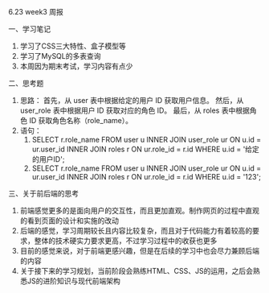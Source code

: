 6.23 week3 周报

一、学习笔记

1. 学习了CSS三大特性、盒子模型等
2. 学习了MySQL的多表查询
3. 本周因为期末考试，学习内容有点少

二、思考题

1. 思路：
   首先，从 user 表中根据给定的用户 ID 获取用户信息。
   然后，从 user_role 表中根据用户 ID 获取对应的角色 ID。
   最后，从 roles 表中根据角色 ID 获取角色名称（role_name）。
2. 语句：
    1. SELECT r.role_name
       FROM user u
       INNER JOIN user_role ur ON u.id = ur.user_id
       INNER JOIN roles r ON ur.role_id = r.id
       WHERE u.id = '给定的用户ID';
    2. SELECT r.role_name
       FROM user u
       INNER JOIN user_role ur ON u.id = ur.user_id
       INNER JOIN roles r ON ur.role_id = r.id
       WHERE u.id = '123';

三、关于前后端的思考

1. 前端感觉更多的是面向用户的交互性，而且更加直观。制作网页的过程中直观的看到页面的设计和实施的改动
2. 后端的感觉，学习周期较长且内容比较复杂，而且对于代码能力有着较高的要求，整体的技术硬实力要求更高，不过学习过程中的收获也更多
3. 目前的感觉来说，对于前端更感兴趣，但是在后续的学习中也会尽力兼顾后端的内容
4. 关于接下来的学习规划，当前阶段会熟练HTML、CSS、JS的运用，之后会熟悉JS的进阶知识与现代前端架构
